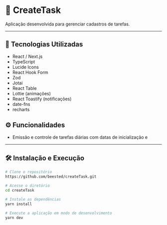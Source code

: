



# 📘 CreateTask

Aplicação desenvolvida para gerenciar cadastros de tarefas.

---

## 🚀 Tecnologias Utilizadas

- React / Next.js
- TypeScript
- Lucide Icons
- React Hook Form
- Zod
- Jotai
- React Table
- Lottie (animações)
- React Toastify (notificações)
- date-fns
- recharts

## ⚙️ Funcionalidades

- Emissão e controle de tarefas diárias com datas de inicialização e 


---

## 🛠️ Instalação e Execução

```bash
# Clone o repositório
https://github.com/beested/createTask.git

# Acesse o diretório
cd createTask

# Instale as dependências
yarn install

# Execute a aplicação em modo de desenvolvimento
yarn dev
